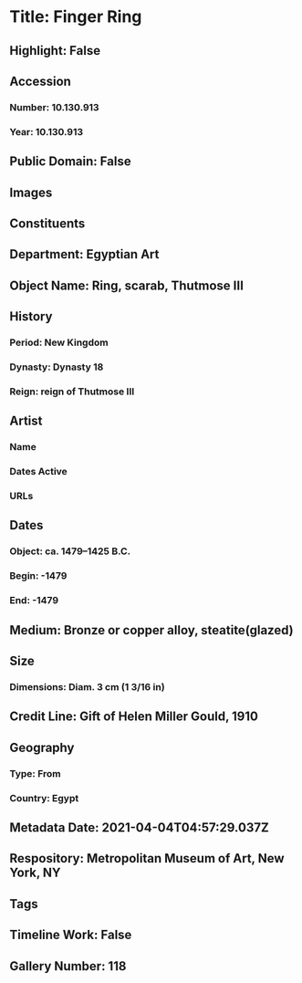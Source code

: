 # Title: Finger Ring
## Highlight: False
## Accession
### Number: 10.130.913
### Year: 10.130.913
## Public Domain: False
## Images
## Constituents
## Department: Egyptian Art
## Object Name: Ring, scarab, Thutmose III
## History
### Period: New Kingdom
### Dynasty: Dynasty 18
### Reign: reign of Thutmose III
## Artist
### Name
### Dates Active
### URLs
## Dates
### Object: ca. 1479–1425 B.C.
### Begin: -1479
### End: -1479
## Medium: Bronze or copper alloy, steatite(glazed)
## Size
### Dimensions: Diam. 3 cm (1 3/16 in)
## Credit Line: Gift of Helen Miller Gould, 1910
## Geography
### Type: From
### Country: Egypt
## Metadata Date: 2021-04-04T04:57:29.037Z
## Respository: Metropolitan Museum of Art, New York, NY
## Tags
## Timeline Work: False
## Gallery Number: 118